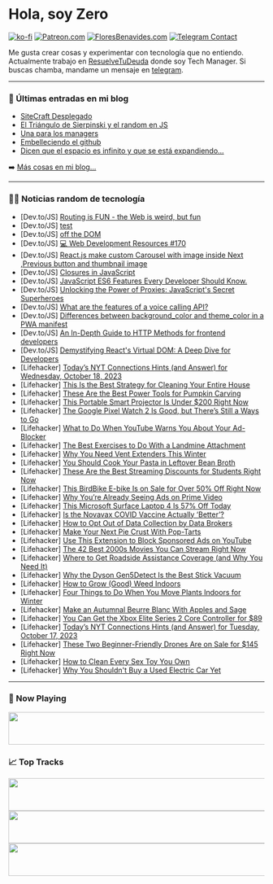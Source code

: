 # Hola, soy Zero

[![ko-fi](https://ko-fi.com/img/githubbutton_sm.svg)](https://ko-fi.com/J3J4N0LUK)
[![Patreon.com](https://img.shields.io/endpoint.svg?url=https%3A%2F%2Fshieldsio-patreon.vercel.app%2Fapi%3Fusername%3Dzerodragon%26type%3Dpatrons&style=for-the-badge)](https://patreon.com/zerodragon)
[![FloresBenavides.com](https://img.shields.io/website?down_message=oops&label=MiBlog&style=for-the-badge&up_message=online&url=https%3A%2F%2Ffloresbenavides.com)](https://floresbenavides.com)
[![Telegram Contact](https://img.shields.io/badge/escr%C3%ADbeme-ZeroDragon-%2326A5E4?style=for-the-badge&logo=telegram)](https://t.me/zerodragon)

Me gusta crear cosas y experimentar con tecnología que no entiendo.
Actualmente trabajo en [ResuelveTuDeuda](http://github.com/resuelve) donde soy Tech Manager.
Si buscas chamba, mandame un mensaje en [telegram](https://t.me/zerodragon).

---

### 📕 Últimas entradas en mi blog
<!-- BLOG-POST-LIST:START -->
- [SiteCraft Desplegado](https://floresbenavides.com/sitecraft-desplegado/)
- [El Triángulo de Sierpinski y el random en JS](https://floresbenavides.com/el-triangulo-de-sierpinski-y-el-random-en-js/)
- [Una para los managers](https://floresbenavides.com/una-para-los-managers/)
- [Embelleciendo el github](https://floresbenavides.com/embelleciendo-el-github/)
- [Dicen que el espacio es infinito y que se está expandiendo…](https://floresbenavides.com/dicen-que-el-espacio-es-infinito-y-que-se-esta-expandiendo/)
<!-- BLOG-POST-LIST:END -->

➡️ [Más cosas en mi blog...](https://floresbenavides.com)

---

### 👨‍💻 Noticias random de tecnología
<!-- TECH-POSTS:START -->
- [Dev.to/JS] [Routing is FUN - the Web is weird, but fun](https://dev.to/nombrekeff/routing-is-fun-the-web-is-weird-but-fun-iap)
- [Dev.to/JS] [test](https://dev.to/dinhphuong20z1/test-5392)
- [Dev.to/JS] [off the DOM](https://dev.to/dumpsterofthings/off-the-dom-3bkh)
- [Dev.to/JS] [💻 Web Development Resources #170](https://dev.to/vincenius/web-development-resources-170-277d)
- [Dev.to/JS] [React.js make custom Carousel with image inside Next ,Previous button and thumbnail image](https://dev.to/codelover405/reactjs-make-custom-carousel-with-image-inside-next-previous-button-and-thumbnail-image-4fg7)
- [Dev.to/JS] [Closures in JavaScript](https://dev.to/tanmaycode/closures-in-javascript-4f6k)
- [Dev.to/JS] [JavaScript ES6 Features Every Developer Should Know.](https://dev.to/codingcrafts/javascript-es6-features-every-developer-should-know-12ak)
- [Dev.to/JS] [Unlocking the Power of Proxies: JavaScript&#39;s Secret Superheroes](https://dev.to/this-is-learning/unlocking-the-power-of-proxies-javascripts-secret-superheroes-2298)
- [Dev.to/JS] [What are the features of a voice calling API?](https://dev.to/johnmerry/what-are-the-features-of-a-voice-calling-api-5hkc)
- [Dev.to/JS] [Differences between background_color and theme_color in a PWA manifest](https://dev.to/progressier/differences-between-backgroundcolor-and-themecolor-in-a-pwa-manifest-bj0)
- [Dev.to/JS] [An In-Depth Guide to HTTP Methods for frontend developers](https://dev.to/vivek96_/an-in-depth-guide-to-http-methods-for-frontend-developers-2men)
- [Dev.to/JS] [Demystifying React&#39;s Virtual DOM: A Deep Dive for Developers](https://dev.to/mrnz/demystifying-reacts-virtual-dom-a-deep-dive-for-developers-4cfi)
- [Lifehacker] [Today’s NYT Connections Hints &lpar;and Answer&rpar; for Wednesday, October 18, 2023](https://lifehacker.com/nyt-connections-answer-today-october-18-2023-1850933341)
- [Lifehacker] [This Is the Best Strategy for Cleaning Your Entire House](https://lifehacker.com/this-is-the-best-strategy-for-cleaning-your-entire-hous-1850933885)
- [Lifehacker] [These Are the Best Power Tools for Pumpkin Carving](https://lifehacker.com/these-are-the-best-power-tools-for-pumpkin-carving-1850932479)
- [Lifehacker] [This Portable Smart Projector Is Under $200 Right Now](https://lifehacker.com/this-portable-smart-projector-is-under-200-right-now-1850919262)
- [Lifehacker] [The Google Pixel Watch 2 Is Good, but There’s Still a Ways to Go](https://lifehacker.com/google-pixel-watch-2-review-1850934602)
- [Lifehacker] [What to Do When YouTube Warns You About Your Ad-Blocker](https://lifehacker.com/youtube-ad-blocker-popup-1850934372)
- [Lifehacker] [The Best Exercises to Do With a Landmine Attachment](https://lifehacker.com/9-of-the-best-exercises-to-do-with-the-landmine-attachm-1849442119)
- [Lifehacker] [Why You Need Vent Extenders This Winter](https://lifehacker.com/why-you-need-vent-extenders-this-winter-1850933941)
- [Lifehacker] [You Should Cook Your Pasta in Leftover Bean Broth](https://lifehacker.com/you-should-cook-your-pasta-in-leftover-bean-broth-1850934202)
- [Lifehacker] [These Are the Best Streaming Discounts for Students Right Now](https://lifehacker.com/every-major-streaming-service-that-offers-a-college-dis-1849065322)
- [Lifehacker] [This BirdBike E-bike Is on Sale for Over 50% Off Right Now](https://lifehacker.com/this-birdbike-e-bike-is-on-sale-for-over-50-off-right-1850913618)
- [Lifehacker] [Why You’re Already Seeing Ads on Prime Video](https://lifehacker.com/why-you-re-already-seeing-ads-on-prime-video-1850933777)
- [Lifehacker] [This Microsoft Surface Laptop 4 Is 57% Off Today](https://lifehacker.com/this-microsoft-surface-laptop-4-is-57-off-today-1850934441)
- [Lifehacker] [Is the Novavax COVID Vaccine Actually ‘Better’?](https://lifehacker.com/is-the-novavax-covid-vaccine-actually-better-1850932093)
- [Lifehacker] [How to Opt Out of Data Collection by Data Brokers](https://lifehacker.com/how-to-opt-out-of-data-collection-by-data-brokers-1850933513)
- [Lifehacker] [Make Your Next Pie Crust With Pop-Tarts](https://lifehacker.com/pop-tart-pie-crust-recipe-1850933508)
- [Lifehacker] [Use This Extension to Block Sponsored Ads on YouTube](https://lifehacker.com/use-this-extension-to-block-sponsored-ads-on-youtube-1850932708)
- [Lifehacker] [The 42 Best 2000s Movies You Can Stream Right Now](https://lifehacker.com/the-best-2000s-movies-you-can-stream-right-now-1850930073)
- [Lifehacker] [Where to Get Roadside Assistance Coverage &lpar;and Why You Need It&rpar;](https://lifehacker.com/how-to-find-roadside-assistance-1850930049)
- [Lifehacker] [Why the Dyson Gen5Detect Is the Best Stick Vacuum](https://lifehacker.com/why-the-dyson-gen5detect-is-the-best-stick-vacuum-1850932694)
- [Lifehacker] [How to Grow &lpar;Good&rpar; Weed Indoors](https://lifehacker.com/how-to-grow-good-weed-indoors-1850931994)
- [Lifehacker] [Four Things to Do When You Move Plants Indoors for Winter](https://lifehacker.com/how-to-move-outdoor-plants-inside-for-winter-1850932706)
- [Lifehacker] [Make an Autumnal Beurre Blanc With Apples and Sage](https://lifehacker.com/make-an-autumnal-beurre-blanc-with-apples-and-sage-1850931857)
- [Lifehacker] [You Can Get the Xbox Elite Series 2 Core Controller for $89](https://lifehacker.com/you-can-get-the-xbox-elite-series-2-core-controller-for-1850931628)
- [Lifehacker] [Today’s NYT Connections Hints &lpar;and Answer&rpar; for Tuesday, October 17, 2023](https://lifehacker.com/nyt-connections-answer-today-october-17-2023-1850931234)
- [Lifehacker] [These Two Beginner-Friendly Drones Are on Sale for $145 Right Now](https://lifehacker.com/these-two-beginner-friendly-drones-are-on-sale-for-145-1850913471)
- [Lifehacker] [How to Clean Every Sex Toy You Own](https://lifehacker.com/how-to-clean-sex-toys-1850929892)
- [Lifehacker] [Why You Shouldn&#39;t Buy a Used Electric Car Yet](https://lifehacker.com/is-buying-a-used-ev-worth-it-1850929963)<!-- TECH-POSTS:END -->

---

### 🎵 Now Playing
<a href="https://spotify-now-playing-dun.vercel.app/now-playing?open"><img src="https://spotify-now-playing-dun.vercel.app/now-playing" width="540" height="64"></a>

### 📈 Top Tracks
<a href="https://spotify-now-playing-dun.vercel.app/top-tracks?i=1&open"><img src="https://spotify-now-playing-dun.vercel.app/top-tracks?i=1" width="540" height="64"></a>
<a href="https://spotify-now-playing-dun.vercel.app/top-tracks?i=2&open"><img src="https://spotify-now-playing-dun.vercel.app/top-tracks?i=2" width="540" height="64"></a>
<a href="https://spotify-now-playing-dun.vercel.app/top-tracks?i=3&open"><img src="https://spotify-now-playing-dun.vercel.app/top-tracks?i=3" width="540" height="64"></a>
